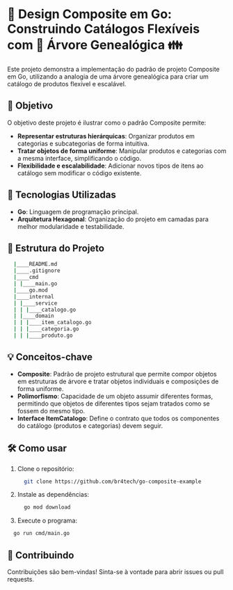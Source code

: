 # 🎨 Design Composite em Go: Construindo Catálogos Flexíveis com 🌳 Árvore Genealógica 👪

Este projeto demonstra a implementação do padrão de projeto Composite em Go, utilizando a analogia de uma árvore genealógica para criar um catálogo de produtos flexível e escalável.

## 🎯 Objetivo

O objetivo deste projeto é ilustrar como o padrão Composite permite:

- **Representar estruturas hierárquicas**: Organizar produtos em categorias e subcategorias de forma intuitiva.
- **Tratar objetos de forma uniforme**: Manipular produtos e categorias com a mesma interface, simplificando o código.
- **Flexibilidade e escalabilidade**: Adicionar novos tipos de itens ao catálogo sem modificar o código existente.

## 🚀 Tecnologias Utilizadas

- **Go**: Linguagem de programação principal.
- **Arquitetura Hexagonal**: Organização do projeto em camadas para melhor modularidade e testabilidade.

## 📂 Estrutura do Projeto

```bash
  |____README.md
  |____.gitignore
  |____cmd
  | |____main.go
  |____go.mod
  |____internal
  | |____service
  | | |____catalogo.go
  | |____domain
  | | |____item_catalogo.go
  | | |____categoria.go
  | | |____produto.go
```

## 💡 Conceitos-chave

- **Composite**: Padrão de projeto estrutural que permite compor objetos em estruturas de árvore e tratar objetos individuais e composições de forma uniforme.
- **Polimorfismo**: Capacidade de um objeto assumir diferentes formas, permitindo que objetos de diferentes tipos sejam tratados como se fossem do mesmo tipo.
- **Interface ItemCatalogo**: Define o contrato que todos os componentes do catálogo (produtos e categorias) devem seguir.

## 🛠️ Como usar

1. Clone o repositório: 
    ```sh
      git clone https://github.com/br4tech/go-composite-example
    ```
2. Instale as dependências:
    ```sh
      go mod download
    ```
3. Execute o programa: 
```bash
  go run cmd/main.go
```

## 🤝 Contribuindo

Contribuições são bem-vindas! Sinta-se à vontade para abrir issues ou pull requests.